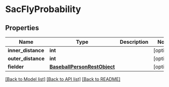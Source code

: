 # SacFlyProbability

## Properties
Name | Type | Description | Notes
------------ | ------------- | ------------- | -------------
**inner_distance** | **int** |  | [optional] 
**outer_distance** | **int** |  | [optional] 
**fielder** | [**BaseballPersonRestObject**](BaseballPersonRestObject.md) |  | [optional] 

[[Back to Model list]](../README.md#documentation-for-models) [[Back to API list]](../README.md#documentation-for-api-endpoints) [[Back to README]](../README.md)

